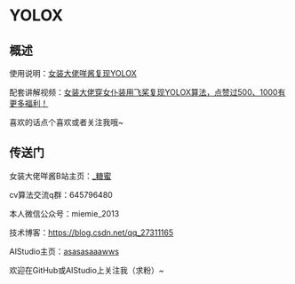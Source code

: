 # YOLOX

## 概述

使用说明：[女装大佬咩酱复现YOLOX](https://aistudio.baidu.com/aistudio/projectdetail/2459470)

配套讲解视频：[女装大佬穿女仆装用飞桨复现YOLOX算法，点赞过500、1000有更多福利！](https://www.bilibili.com/video/BV1Xh41147Fg)

喜欢的话点个喜欢或者关注我哦~


## 传送门

女装大佬咩酱B站主页：[_糖蜜](https://space.bilibili.com/646843384)

cv算法交流q群：645796480

本人微信公众号：miemie_2013

技术博客：https://blog.csdn.net/qq_27311165

AIStudio主页：[asasasaaawws](https://aistudio.baidu.com/aistudio/personalcenter/thirdview/165135)

欢迎在GitHub或AIStudio上关注我（求粉）~
